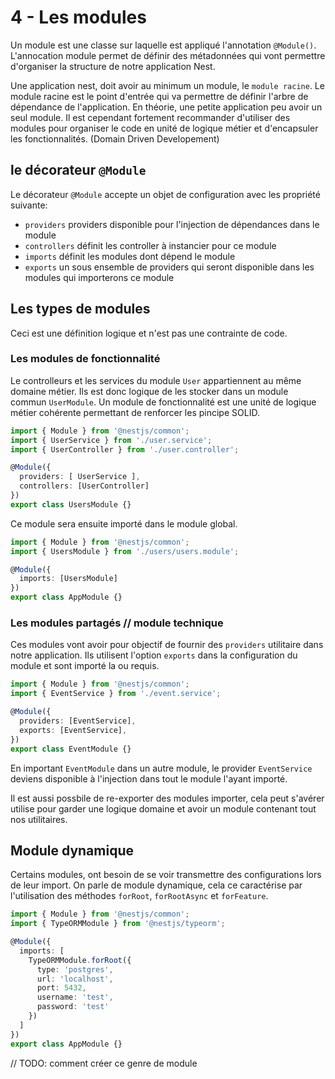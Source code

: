 # 4 - Les modules

Un module est une classe sur laquelle est appliqué l'annotation `@Module()`.
L'annocation module permet de définir des métadonnées qui vont permettre d'organiser la structure de notre application Nest.

Une application nest, doit avoir au minimum un module, le `module racine`.
Le module racine est le point d'entrée qui va permettre de définir l'arbre de dépendance de l'application.
En théorie, une petite application peu avoir un seul module. 
Il est cependant fortement recommander d'utiliser des modules pour organiser le code en unité de logique métier et d'encapsuler les fonctionnalités.
(Domain Driven Developement)

## le décorateur `@Module`

Le décorateur `@Module` accepte un objet de configuration avec les propriété suivante:

- `providers` providers disponible pour l'injection de dépendances dans le module
- `controllers` définit les controller à instancier pour ce module
- `imports` définit les modules dont dépend le module
- `exports` un sous ensemble de providers qui seront disponible dans les modules qui importerons ce module

## Les types de modules

Ceci est une définition logique et n'est pas une contrainte de code.

### Les modules de fonctionnalité

Le controlleurs et les services du module `User` appartiennent au même domaine métier.
Ils est donc logique de les stocker dans un module commun `UserModule`.
Un module de fonctionnalité est une unité de logique métier cohérente permettant de renforcer les pincipe SOLID.

```ts
import { Module } from '@nestjs/common';
import { UserService } from './user.service';
import { UserController } from './user.controller';

@Module({
  providers: [ UserService ],
  controllers: [UserController]
})
export class UsersModule {}
```

Ce module sera ensuite importé dans le module global.

```ts
import { Module } from '@nestjs/common';
import { UsersModule } from './users/users.module';

@Module({
  imports: [UsersModule]
})
export class AppModule {}
```

### Les modules partagés // module technique

Ces modules vont avoir pour objectif de fournir des `providers` utilitaire dans notre application.
Ils utilisent l'option `exports` dans la configuration du module et sont importé la ou requis.

```ts
import { Module } from '@nestjs/common';
import { EventService } from './event.service';

@Module({
  providers: [EventService],
  exports: [EventService],
})
export class EventModule {}
```

En important `EventModule` dans un autre module, le provider `EventService` deviens disponible à l'injection dans tout le module l'ayant importé.

Il est aussi possbile de re-exporter des modules importer, cela peut s'avérer utilise pour garder une logique domaine et avoir un module contenant tout nos utilitaires.

## Module dynamique

Certains modules, ont besoin de se voir transmettre des configurations lors de leur import.
On parle de module dynamique, cela ce caractérise par l'utilisation des méthodes `forRoot`, `forRootAsync` et `forFeature`.

```ts
import { Module } from '@nestjs/common';
import { TypeORMModule } from '@nestjs/typeorm';

@Module({
  imports: [
    TypeORMModule.forRoot({
      type: 'postgres',
      url: 'localhost',
      port: 5432,
      username: 'test',
      password: 'test'
    })
  ]
})
export class AppModule {}
```

// TODO: comment créer ce genre de module

